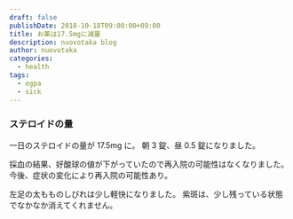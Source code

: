 ```yaml
---
draft: false
publishDate: 2018-10-18T09:00:00+09:00
title: お薬は17.5mgに減量
description: nuovotaka blog
author: nuovotaka
categories:
  - health
tags:
  - egpa
  - sick
---
```


### ステロイドの量

一日のステロイドの量が 17.5mg に。
朝 3 錠、昼 0.5 錠になりました。

採血の結果、好酸球の値が下がっていたので再入院の可能性はなくなりました。
今後、症状の変化により再入院の可能性あり。

左足の太もものしびれは少し軽快になりました。
紫斑は、少し残っている状態でなかなか消えてくれません。
